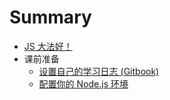 # Summary

* [JS 大法好！](README.md)
* 课前准备
   * [设置自己的学习日志 (Gitbook)](setup_gitbook.md)
   * [配置你的 Node.js 环境](setup_node.md)

